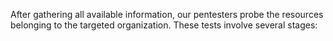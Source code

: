 After gathering all available information, our pentesters probe the resources belonging to the targeted organization. These tests involve several stages: